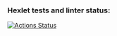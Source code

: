 ### Hexlet tests and linter status:
[![Actions Status](https://github.com/xxphantom/layout-designer-project-58/workflows/hexlet-check/badge.svg)](https://github.com/xxphantom/layout-designer-project-58/actions)